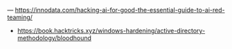 ― https://innodata.com/hacking-ai-for-good-the-essential-guide-to-ai-red-teaming/
- https://book.hacktricks.xyz/windows-hardening/active-directory-methodology/bloodhound